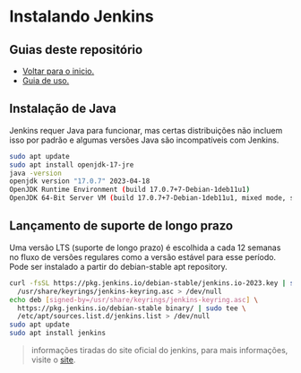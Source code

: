 # Instalando Jenkins
## Guias deste repositório
- <a href="https://github.com/joao-prs/jenkins">Voltar para o inicio.</a>
- <a href="https://github.com/joao-prs/jenkins/blob/main/GUI.usage.md">Guia de uso.</a>

## Instalação de Java
Jenkins requer Java para funcionar, mas certas distribuições não incluem isso por padrão e algumas versões Java são incompatíveis com Jenkins.
```bash
sudo apt update
sudo apt install openjdk-17-jre
java -version
openjdk version "17.0.7" 2023-04-18
OpenJDK Runtime Environment (build 17.0.7+7-Debian-1deb11u1)
OpenJDK 64-Bit Server VM (build 17.0.7+7-Debian-1deb11u1, mixed mode, sharing)
```

## Lançamento de suporte de longo prazo
Uma versão LTS (suporte de longo prazo) é escolhida a cada 12 semanas no fluxo de versões regulares como a versão estável para esse período. Pode ser instalado a partir do debian-stable apt repository.
```bash
curl -fsSL https://pkg.jenkins.io/debian-stable/jenkins.io-2023.key | sudo tee \
  /usr/share/keyrings/jenkins-keyring.asc > /dev/null
echo deb [signed-by=/usr/share/keyrings/jenkins-keyring.asc] \
  https://pkg.jenkins.io/debian-stable binary/ | sudo tee \
  /etc/apt/sources.list.d/jenkins.list > /dev/null
sudo apt update
sudo apt install jenkins
```

> informações tiradas do site oficial do jenkins, para mais informações, visite o <a href="https://www.jenkins.io/">site</a>.